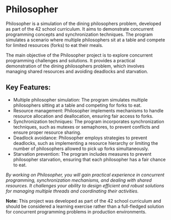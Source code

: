 # Philosopher

Philosopher is a simulation of the dining philosophers problem, developed as part of the 42 school curriculum. It aims to demonstrate concurrent programming concepts and synchronization techniques. The program simulates a scenario where multiple philosophers sit at a table and compete for limited resources (forks) to eat their meals.

The main objective of the Philosopher project is to explore concurrent programming challenges and solutions. It provides a practical demonstration of the dining philosophers problem, which involves managing shared resources and avoiding deadlocks and starvation.

## Key Features:

- Multiple philosopher simulation: The program simulates multiple philosophers sitting at a table and competing for forks to eat.
- Resource management: Philosopher implements mechanisms to handle resource allocation and deallocation, ensuring fair access to forks.
- Synchronization techniques: The program incorporates synchronization techniques, such as mutexes or semaphores, to prevent conflicts and ensure proper resource sharing.
- Deadlock avoidance: Philosopher employs strategies to prevent deadlocks, such as implementing a resource hierarchy or limiting the number of philosophers allowed to pick up forks simultaneously.
- Starvation prevention: The program includes measures to prevent philosopher starvation, ensuring that each philosopher has a fair chance to eat.

*By working on Philosopher, you will gain practical experience in concurrent programming, synchronization mechanisms, and dealing with shared resources. It challenges your ability to design efficient and robust solutions for managing multiple threads and coordinating their activities.*

**Note:** This project was developed as part of the 42 school curriculum and should be considered a learning exercise rather than a full-fledged solution for concurrent programming problems in production environments.
